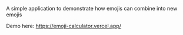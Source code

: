 A simple application to demonstrate how emojis can combine into new emojis

Demo here: https://emoji-calculator.vercel.app/
